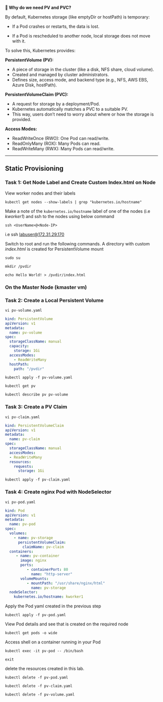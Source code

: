 **🔹 Why do we need PV and PVC?**

By default, Kubernetes storage (like emptyDir or hostPath) is temporary:

* If a Pod crashes or restarts, the data is lost.

* If a Pod is rescheduled to another node, local storage does not move with it.

To solve this, Kubernetes provides:

**PersistentVolume (PV):**

* A piece of storage in the cluster (like a disk, NFS share, cloud volume).
* Created and managed by cluster administrators.
* Defines size, access mode, and backend type (e.g., NFS, AWS EBS, Azure Disk, hostPath).



**PersistentVolumeClaim (PVC):**

* A request for storage by a deployment/Pod.
* Kubernetes automatically matches a PVC to a suitable PV.
* This way, users don’t need to worry about where or how the storage is provided.

**Access Modes:**

* ReadWriteOnce (RWO): One Pod can read/write.
* ReadOnlyMany (ROX): Many Pods can read.
* ReadWriteMany (RWX): Many Pods can read/write.

----------------------------------------------------------------------------------------------------------------------------------------
## Static Provisioning

### Task 1: Get Node Label and Create Custom Index.html on Node
View worker nodes and their labels
```
kubectl get nodes --show-labels | grep "kubernetes.io/hostname"
```
Make a note of the `kubernetes.io/hostname` label of one of the nodes (i.e *kworker1*) and ssh to the nodes using below command
```
ssh <UserName>@<Node-IP>
```
i.e ssh labuser@172.31.29.170


Switch to root and run the following commands. A directory with custom *index.html* is created for PersistentVolume mount 
```
sudo su
```
```
mkdir /pvdir
```
```
echo Hello World! > /pvdir/index.html
```
### On the Master Node (kmaster vm)
### Task 2: Create a Local Persistent Volume
```
vi pv-volume.yaml
```
```yaml
kind: PersistentVolume
apiVersion: v1
metadata:
  name: pv-volume
spec:
  storageClassName: manual
  capacity:
    storage: 1Gi
  accessModes:
    - ReadWriteMany
  hostPath:
    path: "/pvdir"
```
```
kubectl apply -f pv-volume.yaml
```
```
kubectl get pv
```
```
kubectl describe pv pv-volume
```

### Task 3: Create a PV Claim
```
vi pv-claim.yaml
```
```yaml
kind: PersistentVolumeClaim
apiVersion: v1
metadata:
  name: pv-claim
spec:
  storageClassName: manual
  accessModes:
  - ReadWriteMany
  resources:
    requests:
      storage: 1Gi
```
```
kubectl apply -f pv-claim.yaml
```

### Task 4: Create nginx Pod with NodeSelector
```
vi pv-pod.yaml
```
```yaml
kind: Pod
apiVersion: v1
metadata:
  name: pv-pod
spec:
  volumes:
    - name: pv-storage
      persistentVolumeClaim:
        claimName: pv-claim
  containers:
     - name: pv-container
       image: nginx
       ports:
          - containerPort: 80
            name: "http-server"
       volumeMounts:
          - mountPath: "/usr/share/nginx/html"
            name: pv-storage
  nodeSelector:
    kubernetes.io/hostname: kworker1
```
Apply the Pod yaml created in the previous step
```
kubectl apply -f pv-pod.yaml
```
View Pod details and see that is created on the required node
```
kubectl get pods -o wide
```
Access shell on a container running in your Pod
```
kubectl exec -it pv-pod -- /bin/bash
```
```
exit
```
delete the resources created in this lab.
```
kubectl delete -f pv-pod.yaml
```
```
kubectl delete -f pv-claim.yaml
```
```
kubectl delete -f pv-volume.yaml
```

